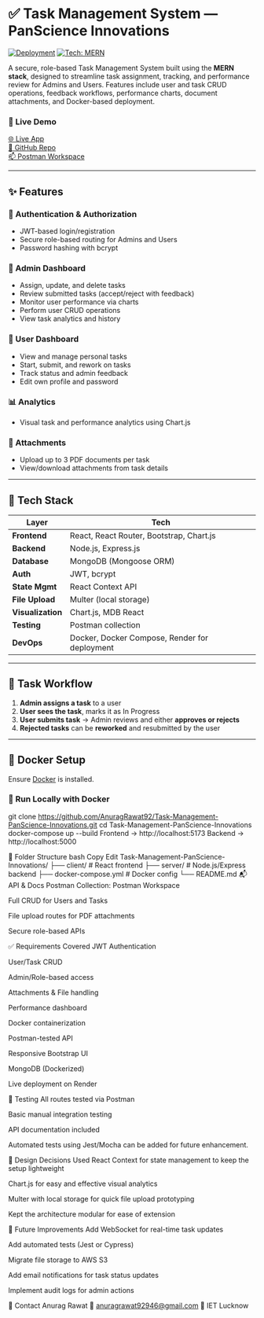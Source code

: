 # ✅ Task Management System — PanScience Innovations

[![Deployment](https://img.shields.io/badge/Deployed-Render-green)](https://task-management-panscience-innovations-wcv6.onrender.com/)
[![Tech: MERN](https://img.shields.io/badge/Tech-MERN-blueviolet)](https://github.com/AnuragRawat92/Task-Management-PanScience-Innovations)

A secure, role-based Task Management System built using the **MERN stack**, designed to streamline task assignment, tracking, and performance review for Admins and Users. Features include user and task CRUD operations, feedback workflows, performance charts, document attachments, and Docker-based deployment.

### 🔗 Live Demo  
[🌐 Live App](https://task-management-panscience-innovations-wcv6.onrender.com/)  
[📂 GitHub Repo](https://github.com/AnuragRawat92/Task-Management-PanScience-Innovations/tree/main)  
[📫 Postman Workspace](https://web.postman.co/workspace/4c12e23d-bb68-401b-8c94-d56e3addfc0c)

---

## ✨ Features

### 🔐 Authentication & Authorization
- JWT-based login/registration
- Secure role-based routing for Admins and Users
- Password hashing with bcrypt

### 👑 Admin Dashboard
- Assign, update, and delete tasks
- Review submitted tasks (accept/reject with feedback)
- Monitor user performance via charts
- Perform user CRUD operations
- View task analytics and history

### 🙋 User Dashboard
- View and manage personal tasks
- Start, submit, and rework on tasks
- Track status and admin feedback
- Edit own profile and password

### 📊 Analytics
- Visual task and performance analytics using Chart.js

### 📁 Attachments
- Upload up to 3 PDF documents per task
- View/download attachments from task details

---

## 🧰 Tech Stack

| Layer             | Tech                                             |
|------------------|--------------------------------------------------|
| **Frontend**     | React, React Router, Bootstrap, Chart.js         |
| **Backend**      | Node.js, Express.js                              |
| **Database**     | MongoDB (Mongoose ORM)                           |
| **Auth**         | JWT, bcrypt                                      |
| **State Mgmt**   | React Context API                                |
| **File Upload**  | Multer (local storage)                           |
| **Visualization**| Chart.js, MDB React                              |
| **Testing**      | Postman collection                               |
| **DevOps**       | Docker, Docker Compose, Render for deployment    |

---

## 🔁 Task Workflow

1. **Admin assigns a task** to a user
2. **User sees the task**, marks it as In Progress
3. **User submits task** → Admin reviews and either **approves or rejects**
4. **Rejected tasks** can be **reworked** and resubmitted by the user

---

## 🐳 Docker Setup

Ensure [Docker](https://docs.docker.com/get-docker/) is installed.

### 🧪 Run Locally with Docker


git clone https://github.com/AnuragRawat92/Task-Management-PanScience-Innovations.git
cd Task-Management-PanScience-Innovations
docker-compose up --build
Frontend → http://localhost:5173
Backend → http://localhost:5000

📂 Folder Structure
bash
Copy
Edit
Task-Management-PanScience-Innovations/
├── client/                # React frontend
├── server/                # Node.js/Express backend
├── docker-compose.yml     # Docker config
└── README.md
📬 API & Docs
Postman Collection: Postman Workspace

Full CRUD for Users and Tasks

File upload routes for PDF attachments

Secure role-based APIs

✅ Requirements Covered
 JWT Authentication

 User/Task CRUD

 Admin/Role-based access

 Attachments & File handling

 Performance dashboard

 Docker containerization

 Postman-tested API

 Responsive Bootstrap UI

 MongoDB (Dockerized)

 Live deployment on Render

🧪 Testing
All routes tested via Postman

Basic manual integration testing

API documentation included

Automated tests using Jest/Mocha can be added for future enhancement.

🧠 Design Decisions
Used React Context for state management to keep the setup lightweight

Chart.js for easy and effective visual analytics

Multer with local storage for quick file upload prototyping

Kept the architecture modular for ease of extension

📌 Future Improvements
Add WebSocket for real-time task updates

Add automated tests (Jest or Cypress)

Migrate file storage to AWS S3

Add email notifications for task status updates

Implement audit logs for admin actions

👤 Contact
Anurag Rawat
📧 anuragrawat92946@gmail.com
🏫 IET Lucknow
